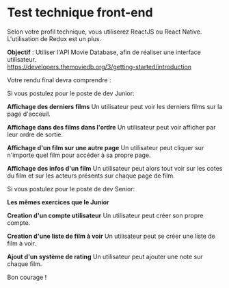 # Test technique front-end

Selon votre profil technique, vous utiliserez ReactJS ou React Native.  
L'utilisation de Redux est un plus.

__Objectif__ : Utiliser l'API Movie Database, afin de réaliser une interface utilisateur.  
https://developers.themoviedb.org/3/getting-started/introduction

Votre rendu final devra comprendre :

Si vous postulez pour le poste de dev Junior:

__Affichage des derniers films__
Un utilisateur peut voir les derniers films sur la page d'acceuil.

__Affichage dans des films dans l'ordre__
Un utilisateur peut voir afficher par leur ordre de sortie. 

__Affichage d'un film sur une autre page__
Un utilisateur peut cliquer sur n'importe quel film pour accéder à sa propre page.

__Affichage des infos d'un film__
Un utilisateur peut alors tout voir sur les cotes du film et sur les acteurs présents sur chaque page de film.

Si vous postulez pour le poste de dev Senior: 

__Les mêmes exercices que le Junior__

__Creation d'un compte utilisateur__
Un utilisateur peut créer son propre compte.

__Creation d'une liste de film à voir__
Un utilisateur peut se créer une liste de film à voir. 

__Ajout d'un système de rating__
Un utilisateur peut ajouter une note sur chaque film.

Bon courage ! 
